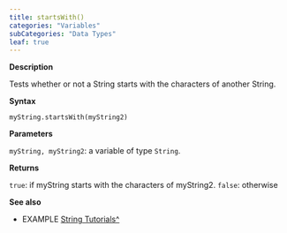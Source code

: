 ```yaml
---
title: startsWith()
categories: "Variables"
subCategories: "Data Types"
leaf: true
---
```


**Description**

Tests whether or not a String starts with the characters of another
String.

**Syntax**

`myString.startsWith(myString2)`

**Parameters**

`myString, myString2`: a variable of type `String`.

**Returns**

`true`: if myString starts with the characters of myString2.
`false`: otherwise

**See also**

-   EXAMPLE [String
    Tutorials^](https://www.arduino.cc/en/Tutorial/BuiltInExamples#strings)

